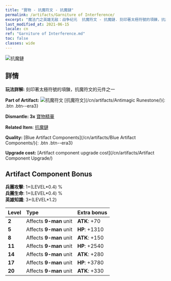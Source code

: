 ```yaml
---
title: "寶物 - 抗魔符文 - 抗魔鏈"
permalink: /artifacts/Garniture of Interference/
excerpt: "魔法门之英雄无敌：战争纪元  抗魔符文 - 抗魔鏈. 刻印著太極符號的項鍊，抗魔符文的元件之一"
last_modified_at: 2021-06-15
locale: cn
ref: "Garniture of Interference.md"
toc: false
classes: wide
---
```


 ![抗魔鏈](/images/t/artifact_40231.png)



## 詳情

 **玩法詳解:** 刻印著太極符號的項鍊，抗魔符文的元件之一

 **Part of Artifact:** ![抗魔符文](/images/t/icon_artifact_23.png) [抗魔符文](/cn/artifacts/Antimagic Runestone/){: .btn .btn--era3}

 **Dismantle: 3x** [寶物精華](/cn/Items/con_905/)

 **Related Item**: [抗魔鏈](/cn/Items/art_118/)

 **Quality:** [Blue Artifact Components](/cn/artifacts/Blue Artifact Components/){: .btn .btn--era3}

 **Upgrade cost:** [Artifact component upgrade cost](/cn/artifacts/Artifact Component Upgrade/)

## Artifact Component Bonus

  **兵團攻擊**: 1+(LEVEL\*0.4) %<br/>**兵團生命**: 1+(LEVEL\*0.4) %<br/>**英雄知識**: 3+(LEVEL\*1.2)

  |  Level  | Type |    Extra bonus  | 
  |:--------|:-----|:----------------| 
  | **2** | Affects **9-man** unit | **ATK**: +70 | 
  | **5** | Affects **9-man** unit | **HP**: +1310 | 
  | **8** | Affects **9-man** unit | **ATK**: +150 | 
  | **11** | Affects **9-man** unit | **HP**: +2540 | 
  | **14** | Affects **9-man** unit | **ATK**: +280 | 
  | **17** | Affects **9-man** unit | **HP**: +3780 | 
  | **20** | Affects **9-man** unit | **ATK**: +330 | 
